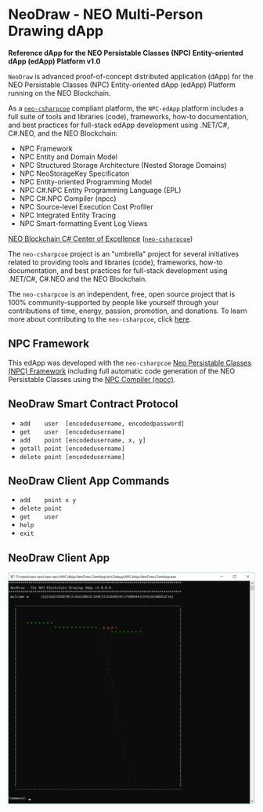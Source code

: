 # NeoDraw - NEO Multi-Person Drawing dApp

**Reference dApp for the NEO Persistable Classes (NPC) Entity-oriented dApp (edApp) Platform v1.0**

`NeoDraw` is advanced proof-of-concept distributed application (dApp) for the NEO Persistable Classes (NPC) Entity-oriented dApp (edApp) Platform running on the NEO Blockchain. 

As a [`neo-csharpcoe`](https://github.com/mwherman2000/neo-csharpcoe/blob/master/README.md) compliant platform, the `NPC-edApp` platform includes a full suite of tools and libraries (code), frameworks, how-to documentation, and best practices for full-stack edApp development using .NET/C#, C#.NEO, and the NEO Blockchain:

* NPC Framework
* NPC Entity and Domain Model
* NPC Structured Storage Architecture (Nested Storage Domains)
* NPC NeoStorageKey Specificaton
* NPC Entity-oriented Programming Model
* NPC C#.NPC Entity Programming Language (EPL)
* NPC C#.NPC Compiler (npcc)
* NPC Source-level Execution Cost Profiler
* NPC Integrated Entity Tracing
* NPC Smart-formatting Event Log Views

[NEO Blockchain C# Center of Excellence](https://github.com/mwherman2000/neo-csharpcoe/blob/master/README.md) ([`neo-csharpcoe`](https://github.com/mwherman2000/neo-csharpcoe/blob/master/README.md))

The `neo-csharpcoe` project is an "umbrella" project for several initiatives related to providing tools and libraries (code), frameworks, how-to documentation, and best practices for full-stack development using .NET/C#, C#.NEO and the NEO Blockchain.

The `neo-csharpcoe` is an independent, free, open source project that is 100% community-supported by people like yourself through your contributions of time, energy, passion, promotion, and donations. To learn more about contributing to the `neo-csharpcoe`, click [here](https://github.com/mwherman2000/neo-csharpcoe/blob/master/CONTRIBUTE.md).

## NPC Framework

This edApp was developed with the `neo-csharpcoe` [Neo Persistable Classes (NPC) Framework]((https://github.com/mwherman2000/neo-persistableclasses/blob/master/README.md)>) including full automatic code generation of the NEO Persistable Classes using the [NPC Compiler (npcc)](https://github.com/mwherman2000/neo-npcc/blob/master/README.md).

## NeoDraw Smart Contract Protocol

* `add    user  [encodedusername, encodedpassword]`
* `get    user  [encodedusername]`
* `add    point [encodedusername, x, y]`
* `getall point [encodedusername]`
* `delete point [encodedusername]`

## NeoDraw Client App Commands

* `add    point x y`
* `delete point`
* `get    user`
* `help`
* `exit`

## NeoDraw Client App

![NeoDraw](./images/NeoDraw0Color.png)

